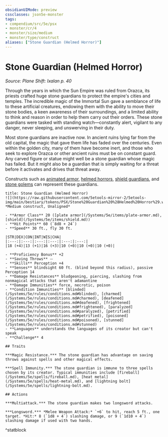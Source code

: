```yaml
---
obsidianUIMode: preview
cssclasses: json5e-monster
tags:
- compendium/src/5e/psx
- monster/cr/4
- monster/size/medium
- monster/type/construct
aliases: ["Stone Guardian (Helmed Horror)"]
---
```

# Stone Guardian (Helmed Horror)
*Source: Plane Shift: Ixalan p. 40*  

Through the years in which the Sun Empire was ruled from Orazca, its priests crafted huge stone guardians to protect the empire's cities and temples. The incredible magic of the Immortal Sun gave a semblance of life to these artificial creatures, endowing them with the ability to move their stone bodies, a keen awareness of their surroundings, and a limited ability to think and reason in order to help them carry out their orders. These stone guardians were tasked with standing watch—constantly alert, vigilant to any danger, never sleeping, and unswerving in their duty.

Most stone guardians are inactive now. In ancient ruins lying far from the old capital, the magic that gave them life has faded over the centuries. Even within the golden city, many of them have become inert, and those who seek to explore Orazca or other ancient ruins must be on constant guard. Any carved figure or statue might well be a stone guardian whose magic has failed. But it might also be a guardian that is simply waiting for a threat before it activates and drives that threat away.

Constructs such as [animated armor](/Systems/5e/bestiary/construct/animated-armor.md), [helmed horrors](/Systems/5e/bestiary/construct/helmed-horror.md), [shield guardians](/Systems/5e/bestiary/construct/shield-guardian.md), and [stone golems](/Systems/5e/bestiary/construct/stone-golem.md) can represent these guardians.

```ad-statblock
title: Stone Guardian (Helmed Horror)
![](https://raw.githubusercontent.com/5etools-mirror-2/5etools-img/main/bestiary/tokens/PSX/Stone%20Guardian%20%28Helmed%20Horror%29.webp#token)
*Medium construct, Unaligned*

- **Armor Class** 20 ([plate armor](/Systems/5e/items/plate-armor.md), [shield](/Systems/5e/items/shield.md))
- **Hit Points** 60 (`8d8 + 24`)
- **Speed** 30 ft., fly 30 ft.

|STR|DEX|CON|INT|WIS|CHA|
|:---:|:---:|:---:|:---:|:---:|:---:|
|18 (+4)|13 (+1)|16 (+3)|10 (+0)|10 (+0)|10 (+0)|

- **Proficiency Bonus** +2
- **Saving Throws** ⏤
- **Skills** Perception +4
- **Senses** blindsight 60 ft. (blind beyond this radius), passive Perception 14
- **Damage Resistances** bludgeoning, piercing, slashing from nonmagical attacks that aren't adamantine
- **Damage Immunities** force, necrotic, poison
- **Condition Immunities** [blinded](/Systems/5e/rules/conditions.md#blinded), [charmed](/Systems/5e/rules/conditions.md#charmed), [deafened](/Systems/5e/rules/conditions.md#deafened), [frightened](/Systems/5e/rules/conditions.md#frightened), [paralyzed](/Systems/5e/rules/conditions.md#paralyzed), [petrified](/Systems/5e/rules/conditions.md#petrified), [poisoned](/Systems/5e/rules/conditions.md#poisoned), [stunned](/Systems/5e/rules/conditions.md#stunned)
- **Languages** understands the languages of its creator but can't speak
- **Challenge** 4

## Traits

***Magic Resistance.*** The stone guardian has advantage on saving throws against spells and other magical effects.

***Spell Immunity.*** The stone guardian is immune to three spells chosen by its creator. Typical immunities include [fireball](/Systems/5e/spells/fireball.md), [heat metal](/Systems/5e/spells/heat-metal.md), and [lightning bolt](/Systems/5e/spells/lightning-bolt.md).

## Actions

***Multiattack.*** The stone guardian makes two longsword attacks.

***Longsword.*** *Melee Weapon Attack:* `+6` to hit, reach 5 ft., one target. *Hit:* 8 (`1d8 + 4`) slashing damage, or 9 (`1d10 + 4`) slashing damage if used with two hands.
```
^statblock